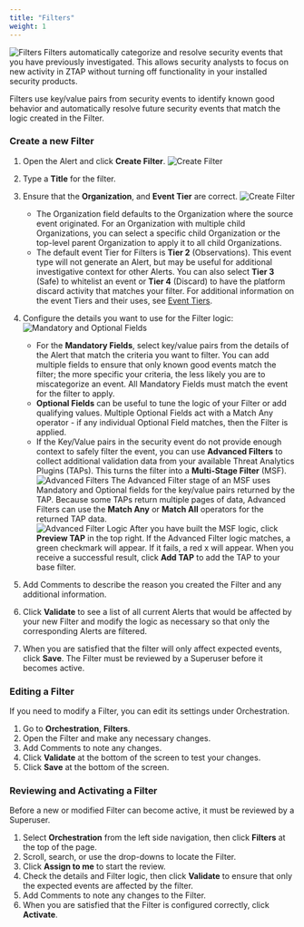 ```yaml
---
title: "Filters"
weight: 1
---
```

![Filters](/ztap/media/filters_main.png)
Filters automatically categorize and resolve security events that you have previously investigated. This allows security analysts to focus on new activity in ZTAP without turning off functionality in your installed security products.

Filters use key/value pairs from security events to identify known good behavior and automatically resolve future security events that match the logic created in the Filter.

### Create a new Filter

1.	Open the Alert and click **Create Filter**.
![Create Filter](/ztap/media/create_filter_playbook.png)
2.	Type a **Title** for the filter.
3.	Ensure that the **Organization**, and **Event Tier** are correct.
![Create Filter](/ztap/media/filters_create_1.png)
    - The Organization field defaults to the Organization where the source event originated. For an Organization with multiple child Organizations, you can select a specific child Organization or the top-level parent Organization to apply it to all child Organizations.
    - The default event Tier for Filters is **Tier 2** (Observations). This event type will not generate an Alert, but may be useful for additional investigative context for other Alerts. You can also select **Tier 3** (Safe) to whitelist an event or **Tier 4** (Discard) to have the platform discard activity that matches your filter. For additional information on the event Tiers and their uses, see [Event Tiers](/ztap/alerts/event_tiers/).
   
4.	Configure the details you want to use for the Filter logic:
![Mandatory and Optional Fields](/ztap/media/filters_create_3.png)
    - For the **Mandatory Fields**, select key/value pairs from the details of the Alert that match the criteria you want to filter. 
    You can add multiple fields to ensure that only known good events match the filter; the more specific your criteria, the less likely you are to miscategorize an event. All Mandatory Fields must match the event for the filter to apply.
    - **Optional Fields** can be useful to tune the logic of your Filter or add qualifying values. Multiple Optional Fields act with a Match Any operator - if any individual Optional Field matches, then the Filter is applied. 
    - If the Key/Value pairs in the security event do not provide enough context to safely filter the event, you can use **Advanced Filters** to collect additional validation data from your available Threat Analytics Plugins (TAPs). This turns the filter into a **Multi-Stage Filter** (MSF). 
![Advanced Filters](/ztap/media/filters_advanced_1.png)
    The Advanced Filter stage of an MSF uses Mandatory and Optional fields for the key/value pairs returned by the TAP. Because some TAPs return multiple pages of data, Advanced Filters can use the **Match Any** or **Match All** operators for the returned TAP data.    
![Advanced Filter Logic](/ztap/media/filters_advanced_3.png)
    After you have built the MSF logic, click  **Preview TAP** in the top right. If the Advanced Filter logic matches, a green checkmark will appear. If it fails, a red x will appear. When you receive a successful result, click **Add TAP** to add the TAP to your base filter. 
    
5.	Add Comments to describe the reason you created the Filter and any additional information.
6.	Click **Validate** to see a list of all current Alerts that would be affected by your new Filter and modify the logic as necessary so that only the corresponding Alerts are filtered.
7.	When you are satisfied that the filter will only affect expected events, click **Save**. The Filter must be reviewed by a Superuser before it becomes active.

### Editing a Filter
If you need to modify a Filter, you can edit its settings under Orchestration.
1. Go to **Orchestration**, **Filters**.
2. Open the Filter and make any necessary changes.
3. Add Comments to note any changes.
4. Click **Validate** at the bottom of the screen to test your changes.
5. Click **Save** at the bottom of the screen. 

### Reviewing and Activating a Filter
Before a new or modified Filter can become active, it must be reviewed by a Superuser.
1. Select **Orchestration** from the left side navigation, then click **Filters** at the top of the page.
2. Scroll, search, or use the drop-downs to locate the Filter.
3. Click **Assign to me** to start the review.
4. Check the details and Filter logic, then click **Validate** to ensure that only the expected events are affected by the filter.
5. Add Comments to note any changes to the Filter.
6. When you are satisfied that the Filter is configured correctly, click **Activate**.

